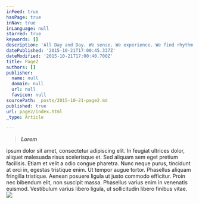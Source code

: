 ```yaml
---
inFeed: true
hasPage: true
inNav: true
inLanguage: null
starred: true
keywords: []
description: 'All Day and Day. We sense. We experience. We find rhythm in the noise. Every moment is potential to learn, to connect, to feel, to move and be moved.'
datePublished: '2015-10-21T17:00:45.337Z'
dateModified: '2015-10-21T17:00:40.700Z'
title: Page2
authors: []
publisher:
  name: null
  domain: null
  url: null
  favicon: null
sourcePath: _posts/2015-10-21-page2.md
published: true
url: page2/index.html
_type: Article

---
```

> **_Lorem_**

ipsum dolor sit amet, consectetur adipiscing elit. In feugiat ultrices dolor, aliquet malesuada risus scelerisque et. Sed aliquam sem eget pretium facilisis. Etiam et velit a odio congue pharetra. Nunc neque purus, tincidunt at orci in, egestas tristique enim. Ut tempor augue tortor. Phasellus aliquam fringilla tristique. Aenean posuere ligula ut justo commodo efficitur. Proin nec bibendum elit, non suscipit massa. Phasellus varius enim in venenatis euismod. Vestibulum varius libero ligula, ut sollicitudin libero finibus vitae.
![](https://the-grid-user-content.s3-us-west-2.amazonaws.com/baea0544-3287-463f-9571-f73c192b0853.jpg)